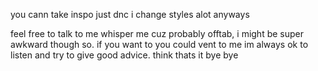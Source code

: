 you cann take inspo just dnc i change styles alot anyways

feel free to talk to me whisper me cuz probably offtab, i might be super awkward though so. if you want to you could vent to me im always ok to listen and try to give good advice.
think thats it bye bye




